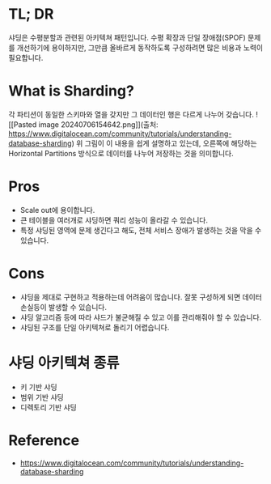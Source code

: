 
# TL; DR
샤딩은 수평분할과 관련된 아키텍쳐 패턴입니다.
수평 확장과 단일 장애점(SPOF) 문제를 개선하기에 용이하지만, 그만큼 올바르게 동작하도록 구성하려면 많은 비용과 노력이 필요합니다.

# What is Sharding?
각 파티션이 동일한 스키마와 열을 갖지만 그 데이터인 행은 다르게 나누어 갖습니다.
![[Pasted image 20240706154642.png]](출처: https://www.digitalocean.com/community/tutorials/understanding-database-sharding)
위 그림이 이 내용을 쉽게 설명하고 있는데, 오른쪽에 해당하는 Horizontal Partitions 방식으로 데이터를 나누어 저장하는 것을 의미합니다.

# Pros
- Scale out에 용이합니다.
- 큰 테이블을 여러개로 샤딩하면 쿼리 성능이 올라갈 수 있습니다.
- 특정 샤딩된 영역에 문제 생긴다고 해도, 전체 서비스 장애가 발생하는 것을 막을 수 있습니다.

# Cons
- 샤딩을 제대로 구현하고 적용하는데 어려움이 많습니다. 잘못 구성하게 되면 데이터 손실등이 발생할 수 있습니다.
- 샤딩 알고리즘 등에 따라 샤드가 불균해질 수 있고 이를 관리해줘야 할 수 있습니다.
- 샤딩된 구조를 단일 아키텍쳐로 돌리기 어렵습니다.

# 샤딩 아키텍쳐 종류
- 키 기반 샤딩
- 범위 기반 샤딩
- 디렉토리 기반 샤딩

# Reference
- https://www.digitalocean.com/community/tutorials/understanding-database-sharding